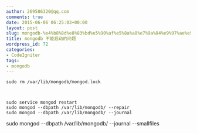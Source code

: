 ```yaml
---
author: 269586320@qq.com
comments: true
date: 2015-06-06 06:25:03+00:00
layout: post
slug: mongodb-%e4%b8%8d%e8%83%bd%e5%90%af%e5%8a%a8%e7%9a%84%e9%97%ae%e9%a2%98
title: mongodb 不能启动的问题
wordpress_id: 72
categories:
- CodeIgniter
tags:
- mongodb
---
```






    
    
    sudo rm /var/lib/mongodb/mongod.lock
    
    
    
    sudo service mongod restart
    sudo mongod --dbpath /var/lib/mongodb/ --repair
    sudo mongod --dbpath /var/lib/mongodb/ --journal
    


sudo mongod --dbpath /var/lib/mongodb/ --journal --smallfiles

